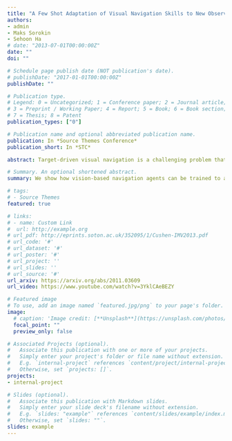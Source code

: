 ```yaml
---
title: "A Few Shot Adaptation of Visual Navigation Skills to New Observations using Meta-Learning"
authors:
- admin
- Maks Sorokin
- Sehoon Ha
# date: "2013-07-01T00:00:00Z"
date: ""
doi: ""

# Schedule page publish date (NOT publication's date).
# publishDate: "2017-01-01T00:00:00Z"
publishDate: ""

# Publication type.
# Legend: 0 = Uncategorized; 1 = Conference paper; 2 = Journal article;
# 3 = Preprint / Working Paper; 4 = Report; 5 = Book; 6 = Book section;
# 7 = Thesis; 8 = Patent
publication_types: ["0"]

# Publication name and optional abbreviated publication name.
publication: In *Source Themes Conference*
publication_short: In *STC*

abstract: Target-driven visual navigation is a challenging problem that requires a robot to find the goal using only visual inputs. Many researchers have demonstrated promising results using deep reinforcement learning (deep RL) on various robotic platforms, but typical end-to-end learning is known for its poor extrapolation capability to new scenarios. Therefore, learning a navigation policy for a new robot with a new sensor configuration or a new target still remains a challenging problem. In this paper, we introduce a learning algorithm that enables rapid adaptation to new sensor configurations or target objects with a few shots. We design a policy architecture with latent features between perception and inference networks and quickly adapt the perception network via meta-learning while freezing the inference network. Our experiments show that our algorithm adapts the learned navigation policy with only three shots for unseen situations with different sensor configurations or different target colors. We also analyze the proposed algorithm by investigating various hyperparameters. 

# Summary. An optional shortened abstract.
summary: We show how vision-based navigation agents can be trained to adapt to new sensor configurations with only a few shots. Rapid adaptation is achieved by introducing a bottleneck between perception and inference networks, and through the perception component's meta-adaptation. 

# tags:
# - Source Themes
featured: true

# links:
# - name: Custom Link
#  url: http://example.org
# url_pdf: http://eprints.soton.ac.uk/352095/1/Cushen-IMV2013.pdf
# url_code: '#'
# url_dataset: '#'
# url_poster: '#'
# url_project: ''
# url_slides: ''
# url_source: '#'
url_arxiv: https://arxiv.org/abs/2011.03609
url_video: https://www.youtube.com/watch?v=3YklCAeBEZY

# Featured image
# To use, add an image named `featured.jpg/png` to your page's folder. 
image:
  # caption: 'Image credit: [**Unsplash**](https://unsplash.com/photos/pLCdAaMFLTE)'
  focal_point: ""
  preview_only: false

# Associated Projects (optional).
#   Associate this publication with one or more of your projects.
#   Simply enter your project's folder or file name without extension.
#   E.g. `internal-project` references `content/project/internal-project/index.md`.
#   Otherwise, set `projects: []`.
projects:
- internal-project

# Slides (optional).
#   Associate this publication with Markdown slides.
#   Simply enter your slide deck's filename without extension.
#   E.g. `slides: "example"` references `content/slides/example/index.md`.
#   Otherwise, set `slides: ""`.
slides: example
---
```



